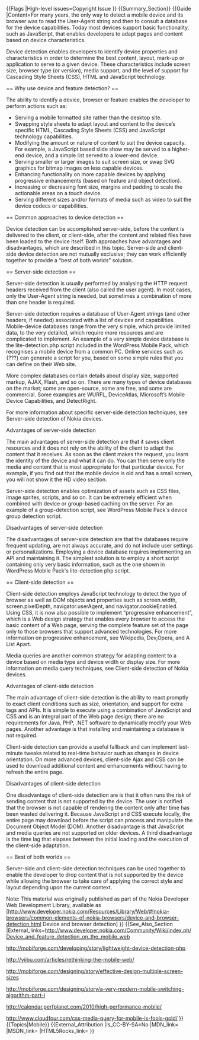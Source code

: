 {{Flags
|High-level issues=Copyright Issue
}}
{{Summary_Section}}
{{Guide
|Content=For many years, the only way to detect a mobile device and its browser was to read the User-Agent string and then to consult a database for the device capabilities. Today most devices support basic functionality, such as JavaScript, that enables developers to adapt pages and content based on device characteristics.

Device detection enables developers to identify device properties and characteristics in order to determine the best content, layout, mark-up or application to serve to a given device. These characteristics include screen size, browser type (or version), media support, and the level of support for Cascading Style Sheets (CSS), HTML and JavaScript technology.

== Why use device and feature detection? ==

The ability to identify a device, browser or feature enables the developer to perform actions such as:

* Serving a mobile formatted site rather than the desktop site.
* Swapping style sheets to adapt layout and content to the device’s specific HTML, Cascading Style Sheets (CSS) and JavaScript technology capabilities.
* Modifying the amount or nature of content to suit the device capacity. For example, a JavaScript based slide show may be served to a higher-end device, and a simple list served to a lower-end device.
* Serving smaller or larger images to suit screen size, or swap SVG graphics for bitmap images on less capable devices.
* Enhancing functionality on more capable devices by applying progressive enhancements (based on feature and object detection).
* Increasing or decreasing font size, margins and padding to scale the actionable areas on a touch device.
* Serving different sizes and/or formats of media such as video to suit the device codecs or capabilities.

== Common approaches to device detection ==

Device detection can be accomplished server-side, before the content is delivered to the client, or client-side, after the content and related files have been loaded to the device itself. Both approaches have advantages and disadvantages, which are described in this topic. Server-side and client-side device detection are not mutually exclusive; they can work efficiently together to provide a “best of both worlds” solution.

== Server-side detection ==

Server-side detection is usually performed by analysing the HTTP request headers received from the client (also called the user agent). In most cases, only the User-Agent string is needed, but sometimes a combination of more than one header is required.

Server-side detection requires a database of User-Agent strings (and other headers, if needed) associated with a list of devices and capabilities. Mobile-device databases range from the very simple, which provide limited data, to the very detailed, which require more resources and are complicated to implement. An example of a very simple device database is the lite-detection.php script included in the WordPress Mobile Pack, which recognises a mobile device from a common PC. Online services such as {???} can generate a script for you, based on some simple rules that you can define on their Web site.

More complex databases contain details about display size, supported markup, AJAX, Flash, and so on. There are many types of device databases on the market; some are open-source, some are free, and some are commercial. Some examples are WURFL, DeviceAtlas, Microsoft’s Mobile Device Capabilities, and DetectRight.

For more information about specific server-side detection techniques, see Server-side detection of Nokia devices.

Advantages of server-side detection

The main advantages of server-side detection are that it saves client resources and it does not rely on the ability of the client to adapt the content that it receives. As soon as the client makes the request, you learn the identity of the device and what it can do. You can then serve only the media and content that is most appropriate for that particular device. For example, if you find out that the mobile device is old and has a small screen, you will not show it the HD video section.

Server-side detection enables optimization of assets such as CSS files, image sprites, scripts, and so on. It can be extremely efficient when combined with device or group-based caching on the server. For an example of a group-detection script, see WordPress Mobile Pack's device group detection script.

Disadvantages of server-side detection

The disadvantages of server-side detection are that the databases require frequent updating, are not always accurate, and do not include user settings or personalizations. Employing a device database requires implementing an API and maintaining it. The simplest solution is to employ a short script containing only very basic information, such as the one shown in WordPress Mobile Pack's lite-detection php script.

== Client-side detection ==

Client-side detection employs JavaScript technology to detect the type of browser as well as DOM objects and properties such as screen.width, screen.pixelDepth, navigator.userAgent, and navigator.cookieEnabled. Using CSS, it is now also possible to implement “progressive enhancement”, which is a Web design strategy that enables every browser to access the basic content of a Web page, serving the complete feature set of the page only to those browsers that support advanced technologies. For more information on progressive enhancement, see Wikipedia, Dev,Opera, and A List Apart.

Media queries are another common strategy for adapting content to a device based on media type and device width or display size. For more information on media query techniques, see Client-side detection of Nokia devices.

Advantages of client-side detection

The main advantage of client-side detection is the ability to react promptly to exact client conditions such as size, orientation, and support for extra tags and APIs. It is simple to execute using a combination of JavaScript and CSS and is an integral part of the Web page design; there are no requirements for Java, PHP, .NET software to dynamically modify your Web pages. Another advantage is that installing and maintaining a database is not required.

Client-side detection can provide a useful fallback and can implement last-minute tweaks related to real-time behavior such as changes in device orientation. On more advanced devices, client-side Ajax and CSS can be used to download additional content and enhancements without having to refresh the entire page.

Disadvantages of client-side detection

One disadvantage of client-side detection are is that it often runs the risk of sending content that is not supported by the device. The user is notified that the browser is not capable of rendering the content only after time has been wasted delivering it. Because JavaScript and CSS execute locally, the entire page may download before the script can process and manipulate the Document Object Model (DOM). Another disadvantage is that JavaScript and media queries are not supported on older devices. A third disadvantage is the time lag that elapses between the initial loading and the execution of the client-side adaptation.

== Best of both worlds ==

Server-side and client-side detection techniques can be used together to enable the developer to drop content that is not supported by the device while allowing the browser to take care of applying the correct style and layout depending upon the current context.

Note: This material was originally published as part of the Nokia Developer Web Development Library, available as [http://www.developer.nokia.com/Resources/Library/Web/#!nokia-browsers/common-elements-of-nokia-browsers/device-and-browser-detection.html Device and browser detection]
}}
{{See_Also_Section
|External_links=http://www.developer.nokia.com/Community/Wiki/index.ph/Device_and_feature_detection_on_the_mobile_web

http://mobiforge.com/developing/story/lightweight-device-detection-php

http://yiibu.com/articles/rethinking-the-mobile-web/

http://mobiforge.com/designing/story/effective-design-multiple-screen-sizes

http://mobiforge.com/designing/story/a-very-modern-mobile-switching-algorithm-part-i

http://calendar.perfplanet.com/2010/high-performance-mobile/

http://www.cloudfour.com/css-media-query-for-mobile-is-fools-gold/
}}
{{Topics|Mobile}}
{{External_Attribution
|Is_CC-BY-SA=No
|MDN_link=
|MSDN_link=
|HTML5Rocks_link=
}}